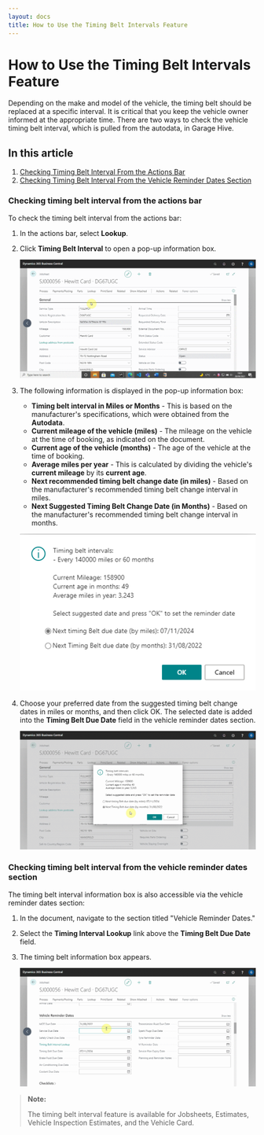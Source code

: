 ```yaml
---
layout: docs
title: How to Use the Timing Belt Intervals Feature
---
```


# How to Use the Timing Belt Intervals Feature
Depending on the make and model of the vehicle, the timing belt should be replaced at a specific interval. It is critical that you keep the vehicle owner informed at the appropriate time. There are two ways to check the vehicle timing belt interval, which is pulled from the autodata, in Garage Hive.

## In this article

1. [Checking Timing Belt Interval From the Actions Bar](#checking-timing-belt-interval-from-the-actions-bar)
2. [Checking Timing Belt Interval From the Vehicle Reminder Dates Section](#checking-timing-belt-interval-from-the-vehicle-reminder-dates-section)

### Checking timing belt interval from the actions bar
To check the timing belt interval from the actions bar:
1. In the actions bar, select **Lookup**.
2. Click **Timing Belt Interval** to open a pop-up information box.

   ![](media/garagehive-timing-belt-intervals1.gif)

3. The following information is displayed in the pop-up information box:
   * **Timing belt interval in Miles or Months** - This is based on the manufacturer's specifications, which were obtained from the **Autodata**.
   * **Current mileage of the vehicle (miles)** - The mileage on the vehicle at the time of booking, as indicated on the document.
   * **Current age of the vehicle (months)** - The age of the vehicle at the time of booking. 
   * **Average miles per year** - This is calculated by dividing the vehicle's **current mileage** by its **current age**. 
   * **Next recommended timing belt change date (in miles)** - Based on the manufacturer's recommended timing belt change interval in miles. 
   * **Next Suggested Timing Belt Change Date (in Months)** - Based on the manufacturer's recommended timing belt change interval in months.

   ![](media/garagehive-timing-belt-intervals2.png)

4. Choose your preferred date from the suggested timing belt change dates in miles or months, and then click OK. The selected date is added into the **Timing Belt Due Date** field in the vehicle reminder dates section.

   ![](media/garagehive-timing-belt-intervals3.gif)


### Checking timing belt interval from the vehicle reminder dates section
The timing belt interval information box is also accessible via the vehicle reminder dates section:
1. In the document, navigate to the section titled "Vehicle Reminder Dates."
2. Select the **Timing Interval Lookup** link above the **Timing Belt Due Date** field.
3. The timing belt information box appears.

   ![](media/garagehive-timing-belt-intervals4.gif)


> **Note:**
>
> The timing belt interval feature is available for Jobsheets, Estimates, Vehicle Inspection Estimates, and the Vehicle Card.
